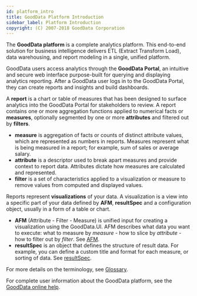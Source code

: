 ```yaml
---
id: platform_intro
title: GoodData Platform Introduction
sidebar_label: Platform Introduction
copyright: (C) 2007-2018 GoodData Corporation
---
```


The **GoodData platform** is a complete analytics platform. This end-to-end solution for business intelligence delivers ETL (Extract Transform Load), data warehousing, and report modeling in a single, unified platform.

GoodData users access analytics through the **GoodData Portal**, an intuitive and secure web interface purpose-built for querying and displaying analytics reporting. After a GoodData user logs in to the GoodData Portal, they can create reports and insights and build dashboards.

A **report** is a chart or table of measures that has been designed to surface analytics into the GoodData Portal for stakeholders to review. A report contains one or more aggregation functions applied to numerical facts or **measures**, optionally segmented by one or more **attributes** and filtered out by **filters**.

* **measure** is aggregation of facts or counts of distinct attribute values, which are represented as numbers in reports. Measures represent what is being measured in a report; for example, sum of sales or average salary.
* **attribute** is a descriptor used to break apart measures and provide context to report data. Attributes dictate how measures are calculated and represented.
* **filter** is a set of characteristics applied to a visualization or measure to remove values from computed and displayed values.

Reports represent **visualizations** of your data. A visualization is a view into a specific part of your data defined by **AFM**, **resultSpec** and a configuration object, usually in a form of a table or chart.

* **AFM** (Attribute - Filter - Measure) is unified input for creating a visualization using the GoodData.UI. AFM describes what data you want to execute: what to measure by _measure_ - how to slice by _attribute_ - how to filter out by _filter_. See [AFM](afm.md).
* **resultSpec** is an object that defines the structure of result data. For example, you can define a custom title and format for each measure, or sorting of data. See [resultSpec](result_specification.md).

For more details on the terminology, see [Glossary](glossary.md).

For complete user information about the GoodData platform, see the [GoodData online help](https://help.gooddata.com/display/doc/GoodData+Help).
